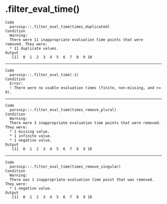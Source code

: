 # .filter_eval_time()

    Code
      parsnip:::.filter_eval_time(times_duplicated)
    Condition
      Warning:
      There were 11 inappropriate evaluation time points that were removed. They were:
      * 11 duplicate values.
    Output
       [1]  0  1  2  3  4  5  6  7  8  9 10

---

    Code
      parsnip:::.filter_eval_time(-1)
    Condition
      Error:
      ! There were no usable evaluation times (finite, non-missing, and >= 0).

---

    Code
      parsnip:::.filter_eval_time(times_remove_plural)
    Condition
      Warning:
      There were 3 inappropriate evaluation time points that were removed. They were:
      * 1 missing value.
      * 1 infinite value.
      * 1 negative value.
    Output
       [1]  0  1  2  3  4  5  6  7  8  9 10

---

    Code
      parsnip:::.filter_eval_time(times_remove_singular)
    Condition
      Warning:
      There was 1 inappropriate evaluation time point that was removed. They were:
      * 1 negative value.
    Output
       [1]  0  1  2  3  4  5  6  7  8  9 10

